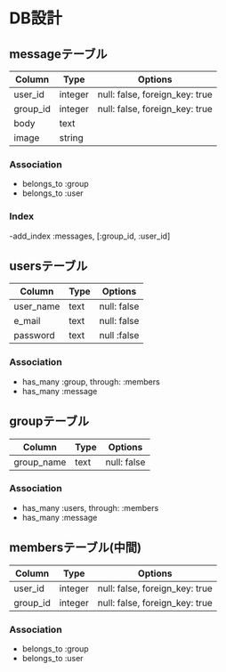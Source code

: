 # **DB設計**



## messageテーブル

|Column|Type|Options|
|------|----|-------|
|user_id|integer|null: false, foreign_key: true|
|group_id|integer|null: false, foreign_key: true|
|body|text|
|image|string|
### Association
- belongs_to :group
- belongs_to :user
### Index
-add_index :messages, [:group_id, :user_id]


## usersテーブル

|Column|Type|Options|
|------|----|-------|
|user_name|text|null: false|
|e_mail|text|null: false |
|password|text|null :false|

### Association
- has_many :group, through: :members
- has_many :message



## groupテーブル

|Column|Type|Options|
|------|----|-------|
|group_name|text|null: false|


### Association
- has_many :users, through: :members
- has_many :message





## membersテーブル(中間)

|Column|Type|Options|
|------|----|-------|
|user_id|integer|null: false, foreign_key: true|
|group_id|integer|null: false, foreign_key: true|

### Association
- belongs_to :group
- belongs_to :user
